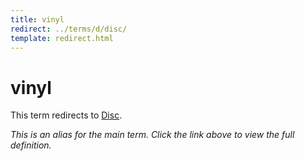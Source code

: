 ```yaml
---
title: vinyl
redirect: ../terms/d/disc/
template: redirect.html
---
```


# vinyl

This term redirects to [Disc](../terms/d/disc/).

*This is an alias for the main term. Click the link above to view the full definition.*
